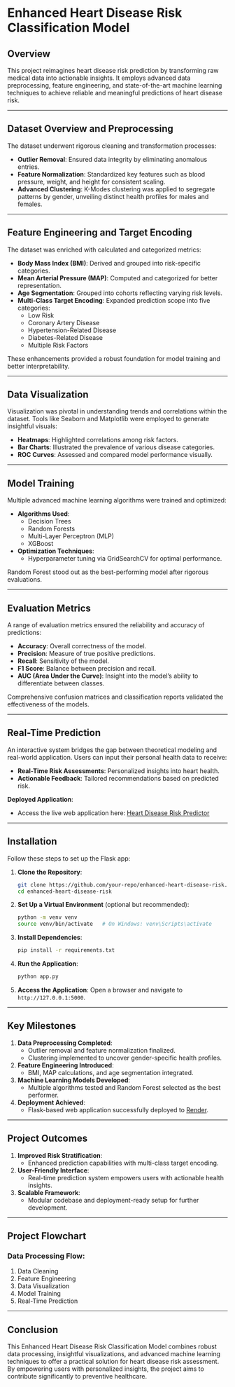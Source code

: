 # Enhanced Heart Disease Risk Classification Model

## Overview
This project reimagines heart disease risk prediction by transforming raw medical data into actionable insights. It employs advanced data preprocessing, feature engineering, and state-of-the-art machine learning techniques to achieve reliable and meaningful predictions of heart disease risk.

---

## Dataset Overview and Preprocessing

The dataset underwent rigorous cleaning and transformation processes:
- **Outlier Removal**: Ensured data integrity by eliminating anomalous entries.
- **Feature Normalization**: Standardized key features such as blood pressure, weight, and height for consistent scaling.
- **Advanced Clustering**: K-Modes clustering was applied to segregate patterns by gender, unveiling distinct health profiles for males and females.

---

## Feature Engineering and Target Encoding

The dataset was enriched with calculated and categorized metrics:
- **Body Mass Index (BMI)**: Derived and grouped into risk-specific categories.
- **Mean Arterial Pressure (MAP)**: Computed and categorized for better representation.
- **Age Segmentation**: Grouped into cohorts reflecting varying risk levels.
- **Multi-Class Target Encoding**: Expanded prediction scope into five categories:
  - Low Risk
  - Coronary Artery Disease
  - Hypertension-Related Disease
  - Diabetes-Related Disease
  - Multiple Risk Factors

These enhancements provided a robust foundation for model training and better interpretability.

---

## Data Visualization

Visualization was pivotal in understanding trends and correlations within the dataset. Tools like Seaborn and Matplotlib were employed to generate insightful visuals:
- **Heatmaps**: Highlighted correlations among risk factors.
- **Bar Charts**: Illustrated the prevalence of various disease categories.
- **ROC Curves**: Assessed and compared model performance visually.

---

## Model Training

Multiple advanced machine learning algorithms were trained and optimized:
- **Algorithms Used**:
  - Decision Trees
  - Random Forests
  - Multi-Layer Perceptron (MLP)
  - XGBoost
- **Optimization Techniques**:
  - Hyperparameter tuning via GridSearchCV for optimal performance.

Random Forest stood out as the best-performing model after rigorous evaluations.

---

## Evaluation Metrics

A range of evaluation metrics ensured the reliability and accuracy of predictions:
- **Accuracy**: Overall correctness of the model.
- **Precision**: Measure of true positive predictions.
- **Recall**: Sensitivity of the model.
- **F1 Score**: Balance between precision and recall.
- **AUC (Area Under the Curve)**: Insight into the model’s ability to differentiate between classes.

Comprehensive confusion matrices and classification reports validated the effectiveness of the models.

---

## Real-Time Prediction

An interactive system bridges the gap between theoretical modeling and real-world application. Users can input their personal health data to receive:
- **Real-Time Risk Assessments**: Personalized insights into heart health.
- **Actionable Feedback**: Tailored recommendations based on predicted risk.

**Deployed Application**:
- Access the live web application here: [Heart Disease Risk Predictor](https://heart-disease-risk-predictor.onrender.com/)

---

## Installation

Follow these steps to set up the Flask app:

1. **Clone the Repository**:
   ```bash
   git clone https://github.com/your-repo/enhanced-heart-disease-risk.git
   cd enhanced-heart-disease-risk
   ```

2. **Set Up a Virtual Environment** (optional but recommended):
   ```bash
   python -m venv venv
   source venv/bin/activate   # On Windows: venv\Scripts\activate
   ```

3. **Install Dependencies**:
   ```bash
   pip install -r requirements.txt
   ```

4. **Run the Application**:
   ```bash
   python app.py
   ```

5. **Access the Application**:
   Open a browser and navigate to `http://127.0.0.1:5000`.

---

## Key Milestones

1. **Data Preprocessing Completed**:
   - Outlier removal and feature normalization finalized.
   - Clustering implemented to uncover gender-specific health profiles.
2. **Feature Engineering Introduced**:
   - BMI, MAP calculations, and age segmentation integrated.
3. **Machine Learning Models Developed**:
   - Multiple algorithms tested and Random Forest selected as the best performer.
4. **Deployment Achieved**:
   - Flask-based web application successfully deployed to [Render](https://heart-disease-risk-predictor.onrender.com/).

---

## Project Outcomes

1. **Improved Risk Stratification**:
   - Enhanced prediction capabilities with multi-class target encoding.
2. **User-Friendly Interface**:
   - Real-time prediction system empowers users with actionable health insights.
3. **Scalable Framework**:
   - Modular codebase and deployment-ready setup for further development.

---

## Project Flowchart

### Data Processing Flow:
1. Data Cleaning
2. Feature Engineering
3. Data Visualization
4. Model Training
5. Real-Time Prediction

---

## Conclusion

This Enhanced Heart Disease Risk Classification Model combines robust data processing, insightful visualizations, and advanced machine learning techniques to offer a practical solution for heart disease risk assessment. By empowering users with personalized insights, the project aims to contribute significantly to preventive healthcare.


